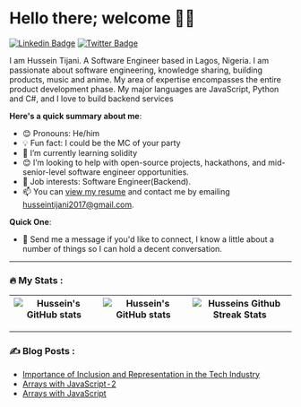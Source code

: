 # Hello there; welcome 👋🏾

[![Linkedin Badge](https://img.shields.io/badge/-tijanihussein-blue?style=for-the-badge&logo=Linkedin&logoColor=white&link=https://www.linkedin.com/in/tijanihussein)](https://www.linkedin.com/in/tijanihussein) [![Twitter Badge](https://img.shields.io/badge/-@DTechBroIndoor-1ca0f1?style=for-the-badge&logo=twitter&logoColor=white&link=https://twitter.com/DTechBroIndoor)](https://twitter.com/DTechBroIndoor)

I am Hussein Tijani. A Software Engineer based in Lagos, Nigeria. I am passionate about software engineering, knowledge sharing, building products, music and anime. My area of expertise encompasses the entire product development phase. My major languages are JavaScript, Python and C#, and I love to build backend services


**Here's a quick summary about me**:
- 😊 Pronouns: He/him
- 💡 Fun fact: I could be the MC of your party
- 🌱 I’m currently learning solidity
- 😊 I’m looking to help with open-source projects, hackathons, and mid-senior-level software engineer opportunities.
- 💼 Job interests: Software Engineer(Backend).
- 📫 You can [view my resume](https://docs.google.com/document/d/1JSPYI_2ly4IA86v2ezextGg3LxdleBIItvcTNe2S9xk/edit?usp=sharing) and contact me by emailing husseintijani2017@gmail.com.

**Quick One**: 
- 👥 Send me a message if you'd like to connect, I know a little about a number of things so I can hold a decent conversation.


---
### :fire: My Stats :

| <img align="center" src="https://github-readme-stats.vercel.app/api?username=Shield01&show_icons=true&include_all_commits=true&hide_border=true" alt="Hussein's GitHub stats" /> | <img align="center" src="https://github-readme-stats.vercel.app/api/top-langs/?username=Shield01&langs_count=8&layout=compact&hide_border=true" alt="Hussein's GitHub stats" /> | <img align="center" src="https://github-readme-streak-stats.herokuapp.com?user=Shield01&theme=dark&background=000000" alt="Husseins Github Streak Stats" /> |
| ------------- | ------------- | ------------- |

---
### :writing_hand: Blog Posts :

<!-- BLOG-POST-LIST:START -->
- [Importance of Inclusion and Representation in the Tech Industry](https://dtechbroindoor.hashnode.dev/importance-of-inclusion-and-representation-in-the-tech-industry)
- [Arrays with JavaScript - 2](https://dtechbroindoor.hashnode.dev/arrays-with-javascript-2)
- [Arrays with JavaScript](https://dtechbroindoor.hashnode.dev/arrays-with-javascript)
<!-- BLOG-POST-LIST:END -->
